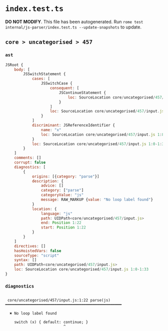 # `index.test.ts`

**DO NOT MODIFY**. This file has been autogenerated. Run `rome test internal/js-parser/index.test.ts --update-snapshots` to update.

## `core > uncategorised > 457`

### `ast`

```javascript
JSRoot {
	body: [
		JSSwitchStatement {
			cases: [
				JSSwitchCase {
					consequent: [
						JSContinueStatement {
							loc: SourceLocation core/uncategorised/457/input.js 1:22-1:31
						}
					]
					loc: SourceLocation core/uncategorised/457/input.js 1:13-1:31
				}
			]
			discriminant: JSReferenceIdentifier {
				name: "x"
				loc: SourceLocation core/uncategorised/457/input.js 1:8-1:9 (x)
			}
			loc: SourceLocation core/uncategorised/457/input.js 1:0-1:33
		}
	]
	comments: []
	corrupt: false
	diagnostics: [
		{
			origins: [{category: "parse"}]
			description: {
				advice: []
				category: ["parse"]
				categoryValue: "js"
				message: RAW_MARKUP {value: "No loop label found"}
			}
			location: {
				language: "js"
				path: UIDPath<core/uncategorised/457/input.js>
				end: Position 1:22
				start: Position 1:22
			}
		}
	]
	directives: []
	hasHoistedVars: false
	sourceType: "script"
	syntax: []
	path: UIDPath<core/uncategorised/457/input.js>
	loc: SourceLocation core/uncategorised/457/input.js 1:0-1:33
}
```

### `diagnostics`

```

 core/uncategorised/457/input.js:1:22 parse(js) ━━━━━━━━━━━━━━━━━━━━━━━━━━━━━━━━━━━━━━━━━━━━━━━━━━━━

  ✖ No loop label found

    switch (x) { default: continue; }
                          ^


```
